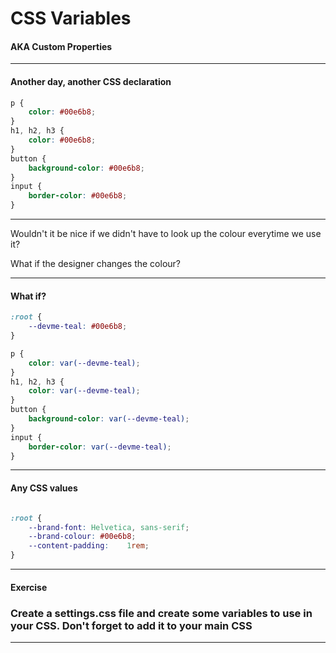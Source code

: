 # CSS Variables

#### AKA Custom Properties

---

#### Another day, another CSS declaration



```css
p {
    color: #00e6b8;
}
h1, h2, h3 {
    color: #00e6b8;
}
button {
    background-color: #00e6b8;
}
input {
    border-color: #00e6b8;
}
```


---

Wouldn't it be nice if we didn't have to look up the colour everytime we use it?

What if the designer changes the colour?

---
#### What if?



```css
:root {
    --devme-teal: #00e6b8;
}

p {
    color: var(--devme-teal);
}
h1, h2, h3 {
    color: var(--devme-teal);
}
button {
    background-color: var(--devme-teal);
}
input {
    border-color: var(--devme-teal);
}
```


---

#### Any CSS values



```css

:root {
    --brand-font: Helvetica, sans-serif;
    --brand-colour: #00e6b8;
    --content-padding:    1rem;
}

```

---

#### Exercise

### Create a settings.css file and create some variables to use in your CSS. Don't forget to add it to your main CSS

---
